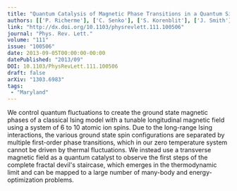 ```yaml
---
title: "Quantum Catalysis of Magnetic Phase Transitions in a Quantum Simulator"
authors: [['P. Richerme'], ['C. Senko'], ['S. Korenblit'], ['J. Smith'], ['A. Lee'], ['R. Islam', 'krislam'], ['W. C. Campbell'], ['C. Monroe']]
link: "http://dx.doi.org/10.1103/physrevlett.111.100506"
journal: "Phys. Rev. Lett."
volume: "111"
issue: "100506"
date: 2013-09-05T00:00:00-00:00
datePublished: "2013/09"
DOI: 10.1103/PhysRevLett.111.100506
draft: false
arXiv: "1303.6983"
tags:
 - "Maryland"
---
```



We control quantum fluctuations to create the ground state magnetic phases of
a classical Ising model with a tunable longitudinal magnetic field using a
system of 6 to 10 atomic ion spins. Due to the long-range Ising interactions,
the various ground state spin configurations are separated by multiple
first-order phase transitions, which in our zero temperature system cannot be
driven by thermal fluctuations. We instead use a transverse magnetic field as a
quantum catalyst to observe the first steps of the complete fractal devil's
staircase, which emerges in the thermodynamic limit and can be mapped to a
large number of many-body and energy-optimization problems.
